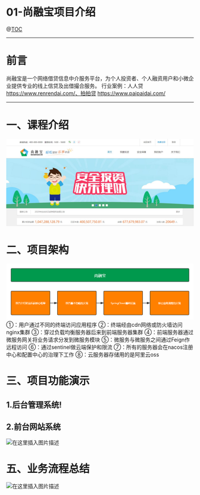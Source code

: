 ﻿# 01-尚融宝项目介绍



@[TOC](文章目录)

---

# 前言

尚融宝是一个网络借贷信息中介服务平台，为个人投资者、个人融资用户和小微企业提供专业的线上信贷及出借撮合服务。
行业案例：人人贷 https://www.renrendai.com/、拍拍贷 https://www.paipaidai.com/

---



# 一、课程介绍
![](image/1.jpg)

# 二、项目架构
![](image/2.png)
①：用户通过不同的终端访问应用程序
②：终端经由cdn网络或防火墙访问nginx集群
③：穿过负载均衡服务器后来到前端服务器集群
④：前端服务器通过微服务网关将业务请求分发到微服务模块
⑤：微服务与微服务之间通过Feign作远程访问
⑥：通过sentinel做云端保护和限流
⑦：所有的服务器会在nacos注册中心和配置中心的治理下工作
⑧：云服务器存储用的是阿里云oss

# 三、项目功能演示
## 1.后台管理系统!


## 2.前台网站系统
![在这里插入图片描述](https://img-blog.csdnimg.cn/aeb3a83ff7c34dac8ad5ead6723b1037.png)
# 五、业务流程总结
![在这里插入图片描述](https://img-blog.csdnimg.cn/b7a857cdc7604fa2a8e3574676c94a15.png)


